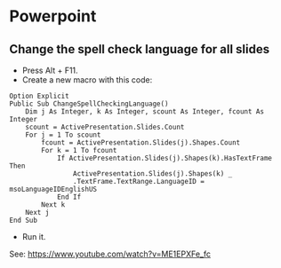 # Powerpoint

## Change the spell check language for all slides

- Press Alt + F11.
- Create a new macro with this code:

```
Option Explicit
Public Sub ChangeSpellCheckingLanguage()
    Dim j As Integer, k As Integer, scount As Integer, fcount As Integer
    scount = ActivePresentation.Slides.Count
    For j = 1 To scount
        fcount = ActivePresentation.Slides(j).Shapes.Count
        For k = 1 To fcount
            If ActivePresentation.Slides(j).Shapes(k).HasTextFrame Then
                ActivePresentation.Slides(j).Shapes(k) _
                .TextFrame.TextRange.LanguageID = msoLanguageIDEnglishUS
            End If
        Next k
    Next j
End Sub
```

- Run it.

See: https://www.youtube.com/watch?v=ME1EPXFe_fc
